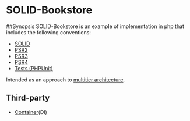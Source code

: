 # SOLID-Bookstore
##Synopsis
SOLID-Bookstore is an example of implementation in php that includes the following conventions:

- [SOLID](https://en.wikipedia.org/wiki/SOLID_(object-oriented_design))
- [PSR2](https://github.com/php-fig/fig-standards/blob/master/accepted/PSR-2-coding-style-guide.md)
- [PSR3](https://github.com/php-fig/fig-standards/blob/master/accepted/PSR-3-logger-interface.md)
- [PSR4](http://www.php-fig.org/psr/psr-4/)
- [Tests (PHPUnit)](https://phpunit.de/)

Intended as an approach to [multitier architecture](https://en.wikipedia.org/wiki/Multitier_architecture).

## Third-party
- [Container](http://container.thephpleague.com/)(DI)

